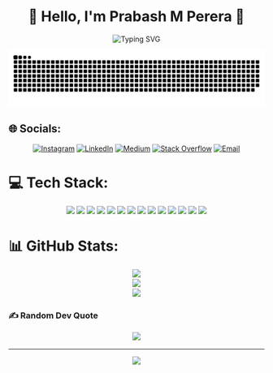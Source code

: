 <h1 align="center">💫 Hello, I'm Prabash M Perera 👋</h1>

<p align="center">
  <img src="https://readme-typing-svg.demolab.com?font=Fira+Code&weight=500&size=22&pause=1000&color=F78C6C&center=true&width=450&lines=Software+Engineer+in+Progress...;Full-Stack+Developer+(Soon!);Java+Lover+%F0%9F%92%99;React+Explorer+%F0%9F%92%BB;Smart+Solutions+Need+Dumb+Mistakes" alt="Typing SVG" />
</p>

<p align="center">
  <img src="https://raw.githubusercontent.com/platane/snk/output/github-contribution-grid-snake.svg" alt="GitHub Snake Animation" />
</p>

## 🌐 Socials:

<p align="center">
  <a href="https://instagram.com/PrabashPerera"><img src="https://img.shields.io/badge/Instagram-%23E4405F.svg?logo=Instagram&logoColor=white" alt="Instagram"></a>
  <a href="https://www.linkedin.com/in/prabash-perera-5968112b8/"><img src="https://img.shields.io/badge/LinkedIn-%230077B5.svg?logo=linkedin&logoColor=white" alt="LinkedIn"></a>
  <a href="https://medium.com/@prabashmperera01"><img src="https://img.shields.io/badge/Medium-12100E?logo=medium&logoColor=white" alt="Medium"></a>
  <a href="https://stackoverflow.com/users/25151472/prabash-perera"><img src="https://img.shields.io/badge/-Stackoverflow-FE7A16?logo=stack-overflow&logoColor=white" alt="Stack Overflow"></a>
  <a href="mailto:prabashmperera01@gmail.com"><img src="https://img.shields.io/badge/Email-D14836?logo=gmail&logoColor=white" alt="Email"></a>
</p>

# 💻 Tech Stack:
<p align="center">
  <img src="https://img.shields.io/badge/java-%23ED8B00.svg?style=for-the-badge&logo=openjdk&logoColor=white">
  <img src="https://img.shields.io/badge/javascript-%23323330.svg?style=for-the-badge&logo=javascript&logoColor=%23F7DF1E">
  <img src="https://img.shields.io/badge/css3-%231572B6.svg?style=for-the-badge&logo=css3&logoColor=white">
  <img src="https://img.shields.io/badge/html5-%23E34F26.svg?style=for-the-badge&logo=html5&logoColor=white">
  <img src="https://img.shields.io/badge/python-3670A0?style=for-the-badge&logo=python&logoColor=ffdd54">
  <img src="https://img.shields.io/badge/javafx-%23FF0000.svg?style=for-the-badge&logo=javafx&logoColor=white">
  <img src="https://img.shields.io/badge/NPM-%23CB3837.svg?style=for-the-badge&logo=npm&logoColor=white">
  <img src="https://img.shields.io/badge/node.js-6DA55F?style=for-the-badge&logo=node.js&logoColor=white">
  <img src="https://img.shields.io/badge/Next-black?style=for-the-badge&logo=next.js&logoColor=white">
  <img src="https://img.shields.io/badge/react-%2320232a.svg?style=for-the-badge&logo=react&logoColor=%2361DAFB">
  <img src="https://img.shields.io/badge/spring-%236DB33F.svg?style=for-the-badge&logo=spring&logoColor=white">
  <img src="https://img.shields.io/badge/mysql-4479A1.svg?style=for-the-badge&logo=mysql&logoColor=white">
  <img src="https://img.shields.io/badge/git-%23F05033.svg?style=for-the-badge&logo=git&logoColor=white">
  <img src="https://img.shields.io/badge/github-%23121011.svg?style=for-the-badge&logo=github&logoColor=white">
</p>

# 📊 GitHub Stats:
<p align="center">
  <img src="https://github-readme-stats.vercel.app/api?username=Prabhashperera&theme=radical&hide_border=false&include_all_commits=true&count_private=false">
  <br/>
  <img src="https://github-readme-streak-stats.herokuapp.com/?user=Prabhashperera&theme=radical&hide_border=false">
  <br/>
  <img src="https://github-readme-stats.vercel.app/api/top-langs/?username=Prabhashperera&theme=radical&hide_border=false&include_all_commits=true&count_private=false&layout=compact">
</p>

### ✍️ Random Dev Quote
<p align="center">
  <img src="https://quotes-github-readme.vercel.app/api?type=horizontal&theme=radical">
</p>

---
<p align="center">
  <a href="https://visitcount.itsvg.in">
    <img src="https://visitcount.itsvg.in/api?id=Prabhashperera&icon=0&color=0">
  </a>
</p>

<!-- Proudly created with GPRM ( https://gprm.itsvg.in ) -->
